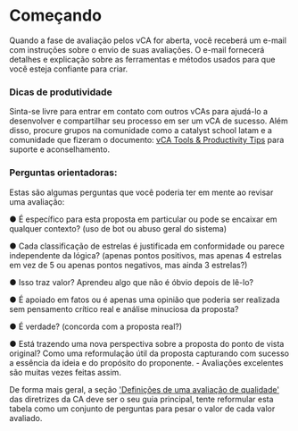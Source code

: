 # Começando

Quando a fase de avaliação pelos vCA for aberta, você receberá um e-mail com instruções sobre o envio de suas avaliações. O e-mail fornecerá detalhes e explicação sobre as ferramentas e métodos usados para que você esteja confiante para criar.

### Dicas de produtividade

Sinta-se livre para entrar em contato com outros vCAs para ajudá-lo a desenvolver e compartilhar seu processo em ser um vCA de sucesso. Além disso, procure grupos na comunidade como a catalyst school latam e a comunidade que fizeram o documento: [vCA](https://docs.google.com/document/d/1x3kzBR-yv2vzGLgo-RjExVD3cotovNgx3TzgbCU3MD0/edit#heading=h.9ch3vgvwl4mz)[ Tools & Productivity Tips](https://docs.google.com/document/d/1x3kzBR-yv2vzGLgo-RjExVD3cotovNgx3TzgbCU3MD0/edit#heading=h.9ch3vgvwl4mz) para suporte e aconselhamento.

&#x20;

### Perguntas orientadoras:

Estas são algumas perguntas que você poderia ter em mente ao revisar uma avaliação:

&#x20;

●        É específico para esta proposta em particular ou pode se encaixar em qualquer contexto? (uso de bot ou abuso geral do sistema)

●        Cada classificação de estrelas é justificada em conformidade ou parece independente da lógica? (apenas pontos positivos, mas apenas 4 estrelas em vez de 5 ou apenas pontos negativos, mas ainda 3 estrelas?)

●        Isso traz valor? Aprendeu algo que não é óbvio depois de lê-lo?

●        É apoiado em fatos ou é apenas uma opinião que poderia ser realizada sem pensamento crítico real e análise minuciosa da proposta?

●        É verdade? (concorda com a proposta real?)

●        Está trazendo uma nova perspectiva sobre a proposta do ponto de vista original? Como uma reformulação útil da proposta capturando com sucesso a essência da ideia e do propósito do proponente. - Avaliações excelentes são muitas vezes feitas assim.

&#x20;

De forma mais geral, a seção ['](https://docs.google.com/document/d/1g-iZhDlKhUBZkui1uv8NVNfJC4oVD3JtR-P6Fue7XPU/edit#heading=h.owa992ibrc1j)[Definições de uma avaliação de qualidade'](https://docs.google.com/document/d/1g-iZhDlKhUBZkui1uv8NVNfJC4oVD3JtR-P6Fue7XPU/edit#heading=h.owa992ibrc1j) das diretrizes da CA deve ser o seu guia principal, tente reformular esta tabela como um conjunto de perguntas para pesar o valor de cada valor avaliado.
